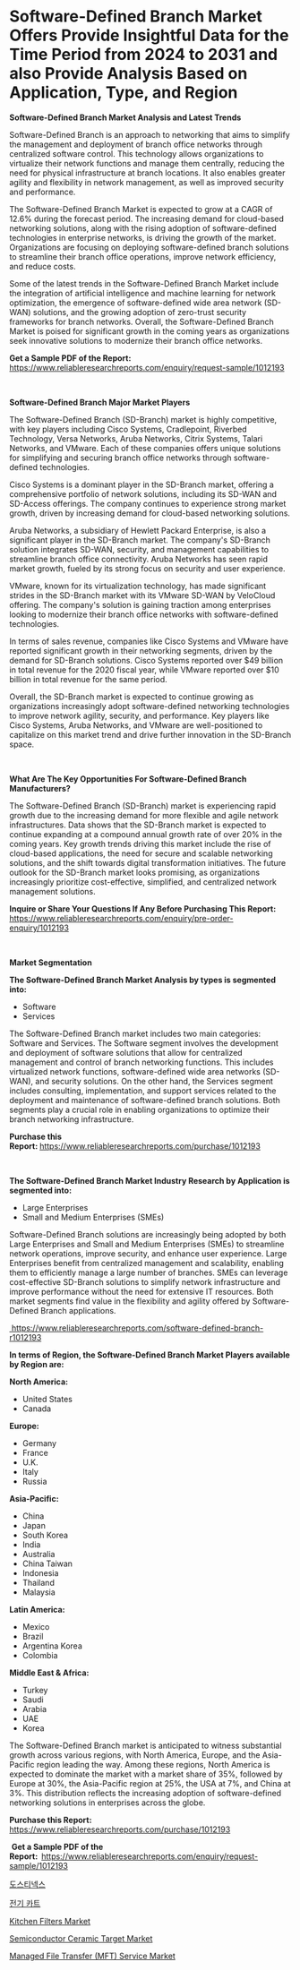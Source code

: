 <p><h1>Software-Defined Branch Market Offers Provide Insightful Data for the Time Period from 2024 to 2031 and also Provide Analysis Based on Application, Type, and Region</h1></p><p><strong>Software-Defined Branch Market Analysis and Latest Trends</strong></p>
<p><p>Software-Defined Branch is an approach to networking that aims to simplify the management and deployment of branch office networks through centralized software control. This technology allows organizations to virtualize their network functions and manage them centrally, reducing the need for physical infrastructure at branch locations. It also enables greater agility and flexibility in network management, as well as improved security and performance.</p><p>The Software-Defined Branch Market is expected to grow at a CAGR of 12.6% during the forecast period. The increasing demand for cloud-based networking solutions, along with the rising adoption of software-defined technologies in enterprise networks, is driving the growth of the market. Organizations are focusing on deploying software-defined branch solutions to streamline their branch office operations, improve network efficiency, and reduce costs.</p><p>Some of the latest trends in the Software-Defined Branch Market include the integration of artificial intelligence and machine learning for network optimization, the emergence of software-defined wide area network (SD-WAN) solutions, and the growing adoption of zero-trust security frameworks for branch networks. Overall, the Software-Defined Branch Market is poised for significant growth in the coming years as organizations seek innovative solutions to modernize their branch office networks.</p></p>
<p><strong>Get a Sample PDF of the Report:&nbsp;</strong> <a href="https://www.reliableresearchreports.com/enquiry/request-sample/1012193">https://www.reliableresearchreports.com/enquiry/request-sample/1012193</a></p>
<p>&nbsp;</p>
<p><strong>Software-Defined Branch Major Market Players</strong></p>
<p><p>The Software-Defined Branch (SD-Branch) market is highly competitive, with key players including Cisco Systems, Cradlepoint, Riverbed Technology, Versa Networks, Aruba Networks, Citrix Systems, Talari Networks, and VMware. Each of these companies offers unique solutions for simplifying and securing branch office networks through software-defined technologies.</p><p>Cisco Systems is a dominant player in the SD-Branch market, offering a comprehensive portfolio of network solutions, including its SD-WAN and SD-Access offerings. The company continues to experience strong market growth, driven by increasing demand for cloud-based networking solutions.</p><p>Aruba Networks, a subsidiary of Hewlett Packard Enterprise, is also a significant player in the SD-Branch market. The company's SD-Branch solution integrates SD-WAN, security, and management capabilities to streamline branch office connectivity. Aruba Networks has seen rapid market growth, fueled by its strong focus on security and user experience.</p><p>VMware, known for its virtualization technology, has made significant strides in the SD-Branch market with its VMware SD-WAN by VeloCloud offering. The company's solution is gaining traction among enterprises looking to modernize their branch office networks with software-defined technologies.</p><p>In terms of sales revenue, companies like Cisco Systems and VMware have reported significant growth in their networking segments, driven by the demand for SD-Branch solutions. Cisco Systems reported over $49 billion in total revenue for the 2020 fiscal year, while VMware reported over $10 billion in total revenue for the same period.</p><p>Overall, the SD-Branch market is expected to continue growing as organizations increasingly adopt software-defined networking technologies to improve network agility, security, and performance. Key players like Cisco Systems, Aruba Networks, and VMware are well-positioned to capitalize on this market trend and drive further innovation in the SD-Branch space.</p></p>
<p>&nbsp;</p>
<p><strong>What Are The Key Opportunities For Software-Defined Branch Manufacturers?</strong></p>
<p><p>The Software-Defined Branch (SD-Branch) market is experiencing rapid growth due to the increasing demand for more flexible and agile network infrastructures. Data shows that the SD-Branch market is expected to continue expanding at a compound annual growth rate of over 20% in the coming years. Key growth trends driving this market include the rise of cloud-based applications, the need for secure and scalable networking solutions, and the shift towards digital transformation initiatives. The future outlook for the SD-Branch market looks promising, as organizations increasingly prioritize cost-effective, simplified, and centralized network management solutions.</p></p>
<p><strong>Inquire or Share Your Questions If Any Before Purchasing This Report:</strong> <a href="https://www.reliableresearchreports.com/enquiry/pre-order-enquiry/1012193">https://www.reliableresearchreports.com/enquiry/pre-order-enquiry/1012193</a></p>
<p>&nbsp;</p>
<p><strong>Market Segmentation</strong></p>
<p><strong>The Software-Defined Branch Market Analysis by types is segmented into:</strong></p>
<p><ul><li>Software</li><li>Services</li></ul></p>
<p><p>The Software-Defined Branch market includes two main categories: Software and Services. The Software segment involves the development and deployment of software solutions that allow for centralized management and control of branch networking functions. This includes virtualized network functions, software-defined wide area networks (SD-WAN), and security solutions. On the other hand, the Services segment includes consulting, implementation, and support services related to the deployment and maintenance of software-defined branch solutions. Both segments play a crucial role in enabling organizations to optimize their branch networking infrastructure.</p></p>
<p><strong>Purchase this Report:&nbsp;</strong><a href="https://www.reliableresearchreports.com/purchase/1012193">https://www.reliableresearchreports.com/purchase/1012193</a></p>
<p>&nbsp;</p>
<p><strong>The Software-Defined Branch Market Industry Research by Application is segmented into:</strong></p>
<p><ul><li>Large Enterprises</li><li>Small and Medium Enterprises (SMEs)</li></ul></p>
<p><p>Software-Defined Branch solutions are increasingly being adopted by both Large Enterprises and Small and Medium Enterprises (SMEs) to streamline network operations, improve security, and enhance user experience. Large Enterprises benefit from centralized management and scalability, enabling them to efficiently manage a large number of branches. SMEs can leverage cost-effective SD-Branch solutions to simplify network infrastructure and improve performance without the need for extensive IT resources. Both market segments find value in the flexibility and agility offered by Software-Defined Branch applications.</p></p>
<p><a href="https://www.reliableresearchreports.com/software-defined-branch-r1012193">&nbsp;https://www.reliableresearchreports.com/software-defined-branch-r1012193</a></p>
<p><strong>In terms of Region, the Software-Defined Branch Market Players available by Region are:</strong></p>
<p>
    <p> <strong> North America: </strong>
        <ul>
            <li>United States</li>
            <li>Canada</li>
        </ul>
        </p> 
    <p> <strong> Europe: </strong>
        <ul>
            <li>Germany</li>
            <li>France</li>
            <li>U.K.</li>
            <li>Italy</li>
            <li>Russia</li>
        </ul>
        </p> 
    <p> <strong> Asia-Pacific: </strong>
        <ul>
            <li>China</li>
            <li>Japan</li>
            <li>South Korea</li>
            <li>India</li>
            <li>Australia</li>
            <li>China Taiwan</li>
            <li>Indonesia</li>
            <li>Thailand</li>
            <li>Malaysia</li>
        </ul>
        </p> 
    <p> <strong> Latin America: </strong>
        <ul>
            <li>Mexico</li>
            <li>Brazil</li>
            <li>Argentina Korea</li>
            <li>Colombia</li>
        </ul>
        </p> 
    <p> <strong> Middle East & Africa: </strong>
        <ul>
            <li>Turkey</li>
            <li>Saudi</li>
            <li>Arabia</li>
            <li>UAE</li>
            <li>Korea</li>
        </ul>
    </p>
    </p>
<p><p>The Software-Defined Branch market is anticipated to witness substantial growth across various regions, with North America, Europe, and the Asia-Pacific region leading the way. Among these regions, North America is expected to dominate the market with a market share of 35%, followed by Europe at 30%, the Asia-Pacific region at 25%, the USA at 7%, and China at 3%. This distribution reflects the increasing adoption of software-defined networking solutions in enterprises across the globe.</p></p>
<p><strong>Purchase this Report: </strong><a href="https://www.reliableresearchreports.com/purchase/1012193">https://www.reliableresearchreports.com/purchase/1012193</a></p>
<p>&nbsp;<strong>Get a Sample PDF of the Report:&nbsp;&nbsp;</strong><a href="https://www.reliableresearchreports.com/enquiry/request-sample/1012193">https://www.reliableresearchreports.com/enquiry/request-sample/1012193</a></p>
<p><strong></strong></p>
<p><p><a href="https://github.com/iansanftyord09878/Market-Research-Report-List-1/blob/main/913307962193.md">도스티넥스</a></p><p><a href="https://github.com/TitusBoyer1/Market-Research-Report-List-1/blob/main/557472462194.md">전기 카트</a></p><p><a href="https://issuu.com/reportprime-2/docs/kitchen-filters-market-size-2030.pptx">Kitchen Filters Market</a></p><p><a href="https://www.linkedin.com/pulse/semiconductor-ceramic-target-market-share-amp-new-trends-0mjmf">Semiconductor Ceramic Target Market</a></p><p><a href="https://github.com/Alonsoolds3wq1d81czn8rbol/Market-Research-Report-List-2/blob/main/managed-file-transfer-mft-service-market.md">Managed File Transfer (MFT) Service Market</a></p></p>